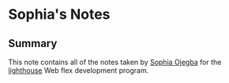  # Sophia's Notes
## Summary
This note contains all of the notes taken by [Sophia Ojegba](https://github.com/SophiaOjegba) for the [lighthouse](https://www.lighthouselabs.ca/) Web flex development program.

